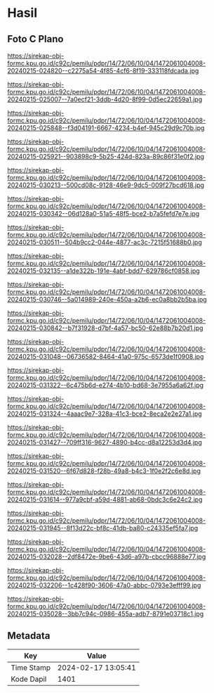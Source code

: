 # Hasil

## Foto C Plano

https://sirekap-obj-formc.kpu.go.id/c92c/pemilu/pdpr/14/72/06/10/04/1472061004008-20240215-024820--c2275a54-4f85-4cf6-8f19-333118fdcada.jpg

https://sirekap-obj-formc.kpu.go.id/c92c/pemilu/pdpr/14/72/06/10/04/1472061004008-20240215-025007--7a0ecf21-3ddb-4d20-8f99-0d5ec22659a1.jpg

https://sirekap-obj-formc.kpu.go.id/c92c/pemilu/pdpr/14/72/06/10/04/1472061004008-20240215-025848--f3d04191-6667-4234-b4ef-945c29d9c70b.jpg

https://sirekap-obj-formc.kpu.go.id/c92c/pemilu/pdpr/14/72/06/10/04/1472061004008-20240215-025921--903898c9-5b25-424d-823a-89c86f31e0f2.jpg

https://sirekap-obj-formc.kpu.go.id/c92c/pemilu/pdpr/14/72/06/10/04/1472061004008-20240215-030213--500cd08c-9128-46e9-9dc5-009f27bcd618.jpg

https://sirekap-obj-formc.kpu.go.id/c92c/pemilu/pdpr/14/72/06/10/04/1472061004008-20240215-030342--06d128a0-51a5-48f5-bce2-b7a5fefd7e7e.jpg

https://sirekap-obj-formc.kpu.go.id/c92c/pemilu/pdpr/14/72/06/10/04/1472061004008-20240215-030511--504b9cc2-044e-4877-ac3c-7215f51688b0.jpg

https://sirekap-obj-formc.kpu.go.id/c92c/pemilu/pdpr/14/72/06/10/04/1472061004008-20240215-032135--a1de322b-191e-4abf-bdd7-629786cf0858.jpg

https://sirekap-obj-formc.kpu.go.id/c92c/pemilu/pdpr/14/72/06/10/04/1472061004008-20240215-030746--5a014989-240e-450a-a2b6-ec0a8bb2b5ba.jpg

https://sirekap-obj-formc.kpu.go.id/c92c/pemilu/pdpr/14/72/06/10/04/1472061004008-20240215-030842--b7f31928-d7bf-4a57-bc50-62e88b7b20d1.jpg

https://sirekap-obj-formc.kpu.go.id/c92c/pemilu/pdpr/14/72/06/10/04/1472061004008-20240215-031048--06736582-8464-41a0-975c-6573de1f0908.jpg

https://sirekap-obj-formc.kpu.go.id/c92c/pemilu/pdpr/14/72/06/10/04/1472061004008-20240215-031322--6c475b6d-e274-4b10-bd68-3e7955a6a62f.jpg

https://sirekap-obj-formc.kpu.go.id/c92c/pemilu/pdpr/14/72/06/10/04/1472061004008-20240215-031324--4aaac9e7-328a-41c3-bce2-8eca2e2e27a1.jpg

https://sirekap-obj-formc.kpu.go.id/c92c/pemilu/pdpr/14/72/06/10/04/1472061004008-20240215-031427--709ff316-9627-4890-b4cc-d8a12253d3d4.jpg

https://sirekap-obj-formc.kpu.go.id/c92c/pemilu/pdpr/14/72/06/10/04/1472061004008-20240215-031520--6f67d828-f28b-49a8-b4c3-1f0e2f2c6e8d.jpg

https://sirekap-obj-formc.kpu.go.id/c92c/pemilu/pdpr/14/72/06/10/04/1472061004008-20240215-031614--977a9cbf-a59d-4881-ab68-0bdc3c6e24c2.jpg

https://sirekap-obj-formc.kpu.go.id/c92c/pemilu/pdpr/14/72/06/10/04/1472061004008-20240215-031945--8f13d22c-bf8c-41db-ba80-c24335ef5fa7.jpg

https://sirekap-obj-formc.kpu.go.id/c92c/pemilu/pdpr/14/72/06/10/04/1472061004008-20240215-032028--2df8472e-9be6-43d6-a97b-cbcc96888e77.jpg

https://sirekap-obj-formc.kpu.go.id/c92c/pemilu/pdpr/14/72/06/10/04/1472061004008-20240215-032206--1c428f90-3606-47a0-abbc-0793e3efff99.jpg

https://sirekap-obj-formc.kpu.go.id/c92c/pemilu/pdpr/14/72/06/10/04/1472061004008-20240215-035028--3bb7c94c-0986-455a-adb7-8791e03718c1.jpg


## Metadata

| Key        | Value               |
| ---------- | ------------------- |
| Time Stamp | 2024-02-17 13:05:41 |
| Kode Dapil | 1401                |



